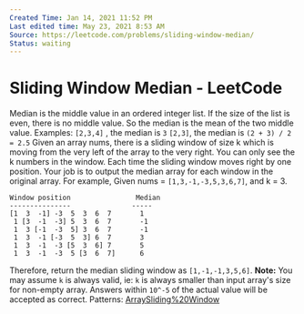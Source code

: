 ```yaml
---
Created Time: Jan 14, 2021 11:52 PM
Last edited time: May 23, 2021 8:53 AM
Source: https://leetcode.com/problems/sliding-window-median/
Status: waiting
---
```


# Sliding Window Median - LeetCode

Median is the middle value in an ordered integer list. If the size of the list is even, there is no middle value. So the median is the mean of the two middle value.
Examples:
`[2,3,4]` , the median is `3`
`[2,3]`, the median is `(2 + 3) / 2 = 2.5`
Given an array nums, there is a sliding window of size k which is moving from the very left of the array to the very right. You can only see the k numbers in the window. Each time the sliding window moves right by one position. Your job is to output the median array for each window in the original array.
For example,
 Given nums = `[1,3,-1,-3,5,3,6,7]`, and k = 3.
```
Window position                Median
---------------               -----
[1  3  -1] -3  5  3  6  7       1
 1 [3  -1  -3] 5  3  6  7       -1
 1  3 [-1  -3  5] 3  6  7       -1
 1  3  -1 [-3  5  3] 6  7       3
 1  3  -1  -3 [5  3  6] 7       5
 1  3  -1  -3  5 [3  6  7]      6
```
Therefore, return the median sliding window as `[1,-1,-1,3,5,6]`.
**Note:** 
You may assume `k` is always valid, ie: `k` is always smaller than input array's size for non-empty array.
Answers within `10^-5` of the actual value will be accepted as correct.
Patterns: [Array](Array.md)[Sliding%20Window](Sliding%20Window.md)